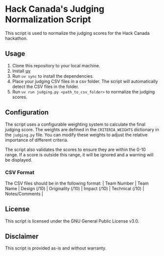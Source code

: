 # Hack Canada's Judging Normalization Script

This script is used to normalize the judging scores for the Hack Canada hackathon.

## Usage
1. Clone this repository to your local machine.
2. Install [uv](https://docs.astral.sh/uv/getting-started/installation/)
3. Run `uv sync` to install the dependencies.
4. Place your judging CSV files in a csv folder. The script will automatically detect the CSV files in the folder.
5. Run `uv run judging.py <path_to_csv_folder>` to normalize the judging scores.

## Configuration
The script uses a configurable weighting system to calculate the final judging score.
The weights are defined in the `CRITERIA_WEIGHTS` dictionary in the `judging.py` file.
You can modify these weights to adjust the relative importance of different criteria.

The script also validates the scores to ensure they are within the 0-10 range.
If a score is outside this range, it will be ignored and a warning will be displayed.

### CSV Format
The CSV files should be in the following format:
| Team Number | Team Name | Design (/10) | Originality (/10) | Impact (/10) | Technical (/10) | Notes/Comments |

## License
This script is licensed under the GNU General Public License v3.0.

## Disclaimer
This script is provided as-is and without warranty.

